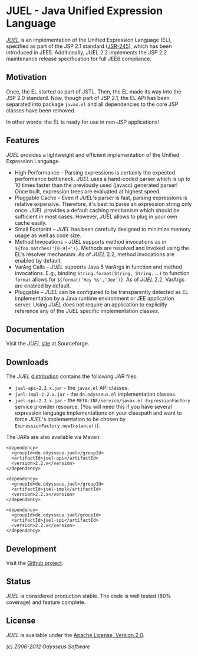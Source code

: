# JUEL - Java Unified Expression Language

[_JUEL_](http://juel.sf.net) is an implementation of the Unified Expression Language (EL),
specified as part of the JSP 2.1 standard ([JSR-245](http://jcp.org/aboutJava/communityprocess/final/jsr245/)),
which has been introduced in JEE5. Additionally, JUEL 2.2 implements the JSP 2.2 maintenance release
specification for full JEE6 compliance.

## Motivation

Once, the EL started as part of JSTL. Then, the EL made its way into the JSP 2.0 standard.
Now, though part of JSP 2.1, the EL API has been separated into package `javax.el` and all dependencies
to the core JSP classes have been removed.

In other words: the EL is ready for use in non-JSP applications!

## Features

_JUEL_ provides a lightweight and efficient implementation of the Unified Expression Language.

- High Performance – Parsing expressions is certainly the expected performance bottleneck.
  _JUEL_ uses a hand-coded parser which is up to 10 times faster than the previously used (javacc) generated parser!
  Once built, expression trees are evaluated at highest speed.
- Pluggable Cache – Even if _JUEL_'s parser is fast, parsing expressions is relative expensive.
  Therefore, it's best to parse an expression string only once. JUEL provides a default caching mechanism which
  should be sufficient in most cases. However, _JUEL_ allows to plug in your own cache easily.
- Small Footprint – _JUEL_ has been carefully designed to minimize memory usage as well as code size.
- Method Invocations – _JUEL_ supports method invocations as in `${foo.matches('[0-9]+')}`.
  Methods are resolved and invoked using the EL's resolver mechanism. As of _JUEL_ 2.2, method invocations are
  enabled by default.
- VarArg Calls – _JUEL_ supports Java 5 VarArgs in function and method invocations.
  E.g., binding `String.format(String, String...)` to function `format` allows for `${format('Hey %s','Joe')}`.
  As of _JUEL_ 2.2, VarArgs are enabled by default.
- Pluggable – _JUEL_ can be configured to be transparently detected as EL implementation by a Java runtime
  environment or JEE application server. Using _JUEL_ does not require an application to explicitly reference
  any of the _JUEL_ specific implementation classes.

## Documentation

Visit the _JUEL_ [site](http://juel.sf.net/guide) at Sourceforge.

## Downloads

The _JUEL_ [distribution](http://sourceforge.net/projects/juel/files/juel/juel-2.2/) contains the following JAR files:

- `juel-api-2.2.x.jar` - the `javax.el` API classes.
- `juel-impl-2.2.x.jar` - the `de.odysseus.el` implementation classes.
- `juel-spi-2.2.x.jar` - the `META-INF/service/javax.el.ExpressionFactory` service provider resource.
  (You will need this if you have several expression language implementations on your classpath and want to
  force _JUEL_'s implementation to be chosen by `ExpressionFactory.newInstance()`).

The JARs are also available via Maven:

	<dependency>
	  <groupId>de.odysseus.juel</groupId>
	  <artifactId>juel-api</artifactId>
	  <version>2.2.x</version>
	</dependency>

	<dependency>
	  <groupId>de.odysseus.juel</groupId>
	  <artifactId>juel-impl</artifactId>
	  <version>2.2.x</version>
	</dependency>

	<dependency>
	  <groupId>de.odysseus.juel/groupId>
	  <artifactId>juel-spi</artifactId>
	  <version>2.2.x</version>
	</dependency>

## Development

Visit the [Github project](http://github.com/beckchr/juel/).

## Status

_JUEL_ is considered production stable. The code is well tested (80% coverage) and feature complete.

## License

_JUEL_ is available under the [Apache License, Version 2.0](http://www.apache.org/licenses/LICENSE-2.0.html).


_(c) 2006-2012 Odysseus Software_